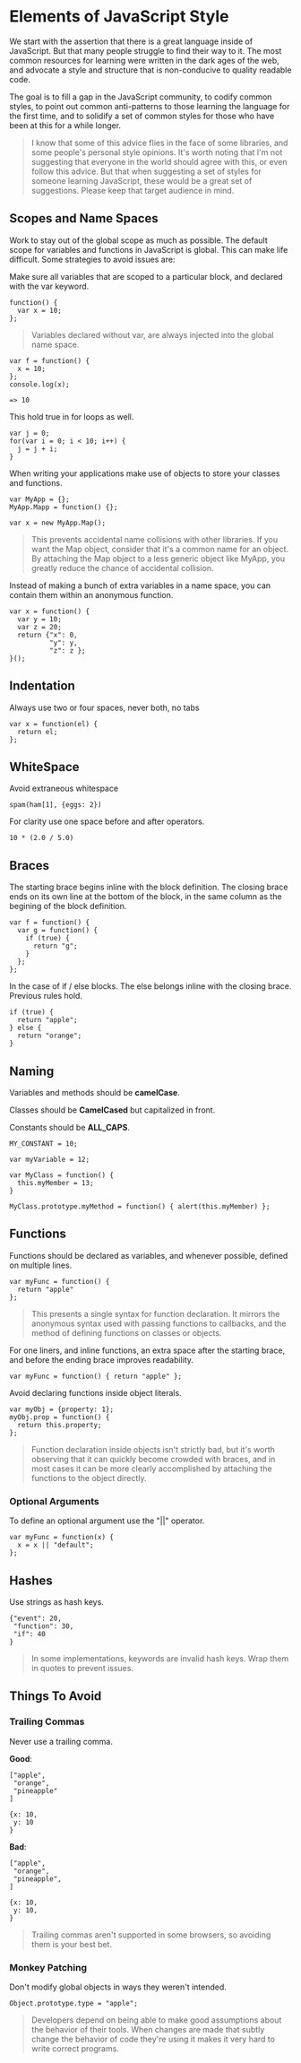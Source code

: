 # Elements of JavaScript Style #

We start with the assertion that there is a great language inside of JavaScript. But that many people struggle to find their way to it. The most common resources for learning were written in the dark ages of the web, and advocate a style and structure that is non-conducive to quality readable code.

The goal is to fill a gap in the JavaScript community, to codify common styles, to point out common anti-patterns to those learning the language for the first time, and to solidify a set of common styles for those who have been at this for a while longer.

> I know that some of this advice flies in the face of some libraries, and some people's personal style opinions. It's worth noting that I'm not suggesting that everyone in the world should agree with this, or even follow this advice. But that when suggesting a set of styles for someone learning JavaScript, these would be a great set of suggestions. Please keep that target audience in mind.

## Scopes and Name Spaces ##

Work to stay out of the global scope as much as possible. The default scope for variables and functions in JavaScript is global. This can make life difficult.  Some strategies to avoid issues are:

Make sure all variables that are scoped to a particular block, and declared with the var keyword.

    function() {
      var x = 10;
    };

> Variables declared without var, are always injected into the global name space.

    var f = function() {
      x = 10;
    };
    console.log(x);

    => 10

This hold true in for loops as well.

    var j = 0;
    for(var i = 0; i < 10; i++) {
      j = j + i;
    }

When writing your applications make use of objects to store your classes and functions.

    var MyApp = {};
    MyApp.Mapp = function() {};
  
    var x = new MyApp.Map();

> This prevents accidental name collisions with other libraries. If you want the
> Map object, consider that it's a common name for an object. By attaching the
> Map object to a less generic object like MyApp, you greatly reduce the chance
> of accidental collision.

Instead of making a bunch of extra variables in a name space, you can contain them within an anonymous function.

    var x = function() {
      var y = 10;
      var z = 20;
      return {"x": 0,
              "y": y,
              "z": z };
    }();

## Indentation ##

Always use two or four spaces, never both, no tabs

    var x = function(el) {
      return el;
    };

## WhiteSpace ##

Avoid extraneous whitespace

    spam(ham[1], {eggs: 2})

For clarity use one space before and after operators.

    10 * (2.0 / 5.0)

## Braces ##

The starting brace begins inline with the block definition. The closing brace
ends on its own line at the bottom of the block, in the same column as the
begining of the block definition.

    var f = function() {
      var g = function() {
        if (true) {
          return "g";
        }
      };
    };

In the case of if / else blocks. The else belongs inline with the closing
brace. Previous rules hold.

    if (true) {
      return "apple";
    } else {
      return "orange";
    }

## Naming ##

Variables and methods should be __camelCase__.

Classes should be __CamelCased__ but capitalized in front.

Constants should be __ALL_CAPS__.

    MY_CONSTANT = 10;

    var myVariable = 12;

    var MyClass = function() {
      this.myMember = 13;
    }

    MyClass.prototype.myMethod = function() { alert(this.myMember) };

## Functions ##

Functions should be declared as variables, and whenever possible, defined on multiple lines.

    var myFunc = function() {
      return "apple"
    };

> This presents a single syntax for function declaration. It mirrors the
> anonymous syntax used with passing functions to callbacks, and the
> method of defining functions on classes or objects.

For one liners, and inline functions, an extra space after the starting brace,
and before the ending brace improves readability.

    var myFunc = function() { return "apple" };

Avoid declaring functions inside object literals.

    var myObj = {property: 1};
    myObj.prop = function() {
      return this.property;
    };

> Function declaration inside objects isn't strictly bad, but it's worth
> observing that it can quickly become crowded with braces, and in most
> cases it can be more clearly accomplished by attaching the functions
> to the object directly.

### Optional Arguments ###

To define an optional argument use the "||" operator.

    var myFunc = function(x) {
      x = x || "default";
    };

## Hashes ##

Use strings as hash keys.

    {"event": 20,
     "function": 30,
     "if": 40
    }

> In some implementations, keywords are invalid hash keys. Wrap them in quotes
> to prevent issues.

## Things To Avoid ##

### Trailing Commas ###

Never use a trailing comma.

__Good__:

    ["apple",
     "orange",
     "pineapple"
    ]

    {x: 10,
     y: 10
    }

__Bad__:

    ["apple",
     "orange",
     "pineapple",
    ]

    {x: 10,
     y: 10,
    }
    
> Trailing commas aren't supported in some browsers, so avoiding them is your
> best bet.

### Monkey Patching ###

Don't modify global objects in ways they weren't intended.

    Object.prototype.type = "apple";

> Developers depend on being able to make good assumptions about the behavior of their tools. When changes are made that subtly change the behavior of code they're using  it makes it very hard to write correct programs.

